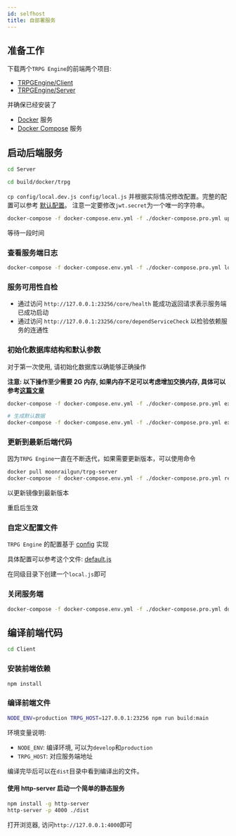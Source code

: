 ```yaml
---
id: selfhost
title: 自部署服务
---
```


## 准备工作

下载两个`TRPG Engine`的前端两个项目:

- [TRPGEngine/Client](https://github.com/TRPGEngine/Client)
- [TRPGEngine/Server](https://github.com/TRPGEngine/Server)

并确保已经安装了

- [Docker](https://docs.docker.com/engine/install/) 服务
- [Docker Compose](https://docs.docker.com/compose/install/) 服务

## 启动后端服务

```bash
cd Server
```

```bash
cd build/docker/trpg
```

`cp config/local.dev.js config/local.js` 并根据实际情况修改配置。完整的配置可以参考 [默认配置](https://github.com/TRPGEngine/Server/blob/master/config/default.js)。 注意一定要修改`jwt.secret`为一个唯一的字符串。

```bash
docker-compose -f docker-compose.env.yml -f ./docker-compose.pro.yml up -d
```

等待一段时间

### 查看服务端日志

```bash
docker-compose -f docker-compose.env.yml -f ./docker-compose.pro.yml logs -f trpg-server
```

### 服务可用性自检

- 通过访问 `http://127.0.0.1:23256/core/health` 能成功返回请求表示服务端已成功启动
- 通过访问 `http://127.0.0.1:23256/core/dependServiceCheck` 以检验依赖服务的连通性

### 初始化数据库结构和默认参数

对于第一次使用, 请初始化数据库以确能够正确操作

**注意: 以下操作至少需要 2G 内存, 如果内存不足可以考虑增加交换内存, 具体可以参考[这篇文章](http://moonrailgun.com/posts/6769ba51/)**

```bash
docker-compose -f docker-compose.env.yml -f ./docker-compose.pro.yml exec trpg-server npm run db:migrate:run

# 生成默认数据
docker-compose -f docker-compose.env.yml -f ./docker-compose.pro.yml exec trpg-server npm run db:seeder:run
```

### 更新到最新后端代码

因为`TRPG Engine`一直在不断迭代，如果需要更新版本，可以使用命令

```bash
docker pull moonrailgun/trpg-server
docker-compose -f docker-compose.env.yml -f ./docker-compose.pro.yml restart
```

以更新镜像到最新版本

重启后生效

### 自定义配置文件

`TRPG Engine` 的配置基于 [config](https://github.com/lorenwest/node-config) 实现

具体配置可以参考这个文件: [default.js](https://github.com/TRPGEngine/Server/blob/master/config/default.js)

在同级目录下创建一个`local.js`即可

### 关闭服务端

```bash
docker-compose -f docker-compose.env.yml -f ./docker-compose.pro.yml down
```

## 编译前端代码

```bash
cd Client
```

### 安装前端依赖

```bash
npm install
```

### 编译前端文件

```bash
NODE_ENV=production TRPG_HOST=127.0.0.1:23256 npm run build:main
```

环境变量说明:

- `NODE_ENV`: 编译环境, 可以为`develop`和`production`
- `TRPG_HOST`: 对应服务端地址

编译完毕后可以在`dist`目录中看到编译出的文件。

#### 使用 http-server 启动一个简单的静态服务

```bash
npm install -g http-server
http-server -p 4000 ./dist
```

打开浏览器, 访问`http://127.0.0.1:4000`即可
